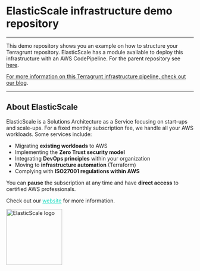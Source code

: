 # ElasticScale infrastructure demo repository

---

This demo repository shows you an example on how to structure your Terragrunt repository. ElasticScale has a module available to deploy this infrastructure with an AWS CodePipeline.
For the parent repository see [here](https://github.com/elasticscale/elasticscale_infrastructure).

[For more information on this Terragrunt infrastructure pipeline, check out our blog](https://elasticscale.cloud/en/deploy-your-terragrunt-infrastructure-with-this-paid-terraform-pipeline-module).

---

## About ElasticScale

ElasticScale is a Solutions Architecture as a Service focusing on start-ups and scale-ups. For a fixed monthly subscription fee, we handle all your AWS workloads. Some services include:

* Migrating **existing workloads** to AWS
* Implementing the **Zero Trust security model**
* Integrating **DevOps principles** within your organization
* Moving to **infrastructure automation** (Terraform)
* Complying with **ISO27001 regulations within AWS**

You can **pause** the subscription at any time and have **direct access** to certified AWS professionals.

Check out our <a href="https://elasticscale.cloud" target="_blank" style="color: #14dcc0; text-decoration: underline">website</a> for more information.

<img src="https://elasticscale-public.s3.eu-west-1.amazonaws.com/logo/Logo_ElasticScale_4kant-transparant.png" alt="ElasticScale logo" width="150"/>
